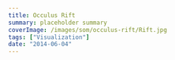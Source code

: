 ```yaml
---
title: Occulus Rift
summary: placeholder summary
coverImage: /images/som/occulus-rift/Rift.jpg
tags: ["Visualization"]
date: "2014-06-04"
---
```

